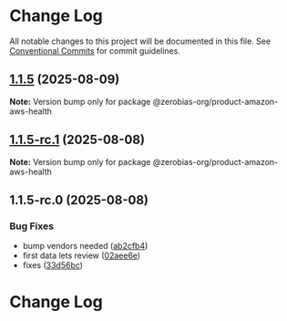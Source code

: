 # Change Log

All notable changes to this project will be documented in this file.
See [Conventional Commits](https://conventionalcommits.org) for commit guidelines.

## [1.1.5](https://github.com/zerobias-org/product/compare/@zerobias-org/product-amazon-aws-health@1.1.5-rc.1...@zerobias-org/product-amazon-aws-health@1.1.5) (2025-08-09)

**Note:** Version bump only for package @zerobias-org/product-amazon-aws-health





## [1.1.5-rc.1](https://github.com/zerobias-org/product/compare/@zerobias-org/product-amazon-aws-health@1.1.5-rc.0...@zerobias-org/product-amazon-aws-health@1.1.5-rc.1) (2025-08-08)

**Note:** Version bump only for package @zerobias-org/product-amazon-aws-health





## 1.1.5-rc.0 (2025-08-08)


### Bug Fixes

* bump vendors needed ([ab2cfb4](https://github.com/zerobias-org/product/commit/ab2cfb4a9cf2e3008e08b068f98011fec096c932))
* first data lets review ([02aee6e](https://github.com/zerobias-org/product/commit/02aee6e8c4f11675de7c63a00f4c8254a67a4dd7))
* fixes ([33d56bc](https://github.com/zerobias-org/product/commit/33d56bcaedf3fa5e3939a33c0fb57eda53539d05))





# Change Log
